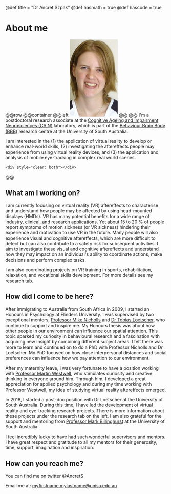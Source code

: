 @def title = "Dr Ancret Szpak"
@def hasmath = true
@def hascode = true
<!-- Note: by default hasmath == true and hascode == false. You can change this in
the config file by setting hasmath = false for instance and just setting it to true
where appropriate -->

# About me
@@row
@@container
@@left ![](/assets/infra/ancret.jpg) @@
@@
I'm a postdoctoral research associate at the [Cognitive Ageing and Impairment Neurosciences (CAIN)](http://www.cain.science/people) laboratory, which is part of the [Behaviour Brain Body (BBB)](https://behaviourbrainbody.com.au/) research centre at the University of South Australia.

I am interested in the (1) the application of virtual reality to develop or enhance real-world skills, (2) investigating the aftereffects people may experience from using virtual reality devices, and (3) the application and analysis of mobile eye-tracking in complex real world scenes.
~~~
<div style="clear: both"></div>
~~~
@@
<!--
## Current Roles at CAIN:
1. Leading the development of virtual reality and eye-tracking research projects;
2. Characterising virtual reality aftereffects for the best practice of VR usage;
3. Working with partner organisations to apply cutting-edge research from emerging technologies;
4. Supervising Honours and PhD students
-->
## What am I working on?
I am currently focusing on virtual reality (VR) aftereffects to characterise and understand how people may be affected by using head-mounted displays (HMDs). VR has many potential benefits for a wide range of industry, clinical, and research applications. Yet about 15 to 20 % of people report symptoms of motion sickness (or VR sickness) hindering their experience and motivation to use VR in the future. Many people will also experience visual and cognitive aftereffects, which are more difficult to detect but can also contribute to a safety risk for subsequent activities. I aim to investigate these visual and cognitive aftereffects and understand how they may impact on an individual's ability to coordinate actions, make decisions and perform complex tasks.

I am also coordinating projects on VR training in sports, rehabilitation, relaxation, and vocational skills development. For more details see my research tab.

## How did I come to be here?
After immigrating to Australia from South Africa in 2009, I started an Honours in Psychology at Flinders University. I was supervised by two exceptional mentors, [Professor Mike Nicholls](https://scholar.google.com.au/citations?user=2C7KixcAAAAJ&hl=en&oi=sra) and [Dr Tobias Loetscher](https://scholar.google.com.au/citations?user=fBU6ZDQAAAAJ&hl=en&oi=ao), who continue to support and inspire me. My Honours thesis was about how other people in our environment can influence our spatial attention. This topic sparked my curiosity in behavioural research and a fascination with acquiring new insight by combining different subject areas. I felt there was more to learn and continued on to do a PhD with Professor Nicholls and Dr Loetscher. My PhD focused on how close interpersonal distances and social preferences can influence how we pay attention to our environment.

After my maternity leave, I was very fortunate to have a position working with [Professor Martin Westwell](https://www.sace.sa.edu.au/about/who-we-are/the-board#Martin-WESTWELL), who stimulates curiosity and creative thinking in everyone around him. Through him, I developed a great appreciation for applied psychology and during my time working with Professor Westwell, my idea of studying virtual reality aftereffects emerged.

In 2018, I started a post-doc position with Dr Loetscher at the University of South Australia. During this time, I have led the development of virtual reality and eye-tracking research projects. There is more information about these projects under the research tab on the left. I am also grateful for the support and mentoring from [Professor Mark Billinghurst](https://scholar.google.com/citations?user=S-J_ItYAAAAJ&hl=en) at the University of South Australia.

I feel incredibly lucky to have had such wonderful supervisors and mentors. I have great respect and gratitude to all my mentors for their generosity, time, support, imagination and inspiration.
<!--
## Pages and structure

Here are a few empty pages connecting to the menu links to show where files can go and the resulting paths. (It's probably best if you look at the source folder for this).

* [News](/pub/menu1.html)
* [Research](/pub/menu2.html)
* [Publications](/pub/menu3.html)

## References

* \biblabel{noether15}{Noether (1915)} **Noether**,  Körper und Systeme rationaler Funktionen, 1915.
* \biblabel{bezanson17}{Bezanson et al. (2017)} **Bezanson**, **Edelman**, **Karpinski** and **Shah**, [Julia: a fresh approach to numerical computing](https://julialang.org/research/julia-fresh-approach-BEKS.pdf), SIAM review 2017.
-->
## How can you reach me?
You can find me on twitter @AncretS

Email me at: myfirstname.mylastname@unisa.edu.au
